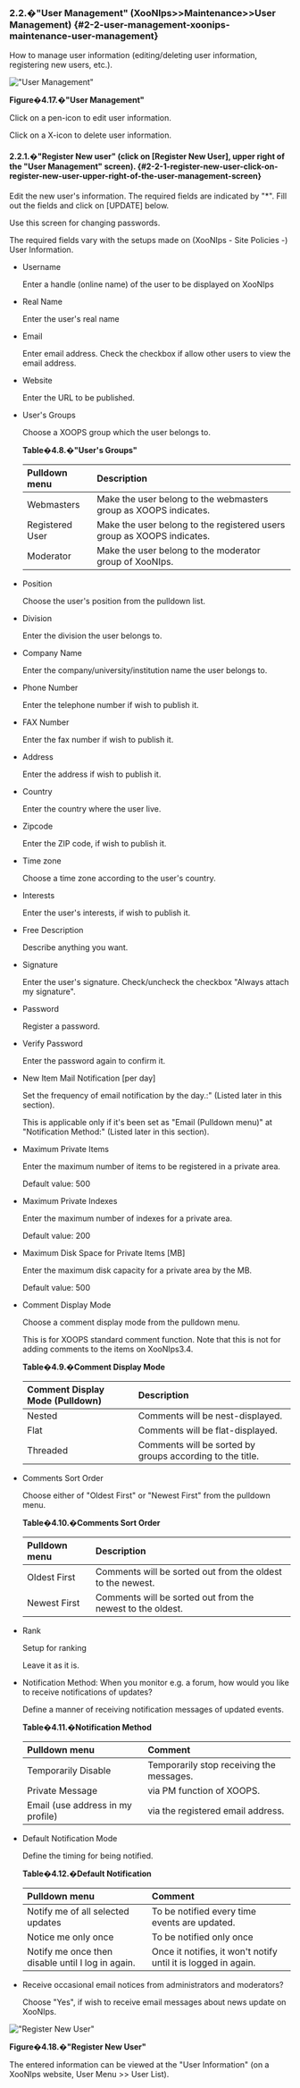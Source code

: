 ### 2.2.�&quot;User Management&quot; (XooNIps&gt;&gt;Maintenance&gt;&gt;User Management) {#2-2-user-management-xoonips-maintenance-user-management}

How to manage user information (editing/deleting user information, registering new users, etc.).

!["User Management"](images\xoonips-mente2.png)

**Figure�4.17.�&quot;User Management&quot;**

Click on a pen-icon to edit user information.

Click on a X-icon to delete user information.

#### 2.2.1.�&quot;Register New user&quot; (click on [Register New User], upper right of the &quot;User Management&quot; screen). {#2-2-1-register-new-user-click-on-register-new-user-upper-right-of-the-user-management-screen}

Edit the new user&#039;s information. The required fields are indicated by &quot;*&quot;. Fill out the fields and click on [UPDATE] below.

Use this screen for changing passwords.

The required fields vary with the setups made on (XooNIps - Site Policies -) User Information.

*   Username

    Enter a handle (online name) of the user to be displayed on XooNIps

*   Real Name

    Enter the user&#039;s real name

*   Email

    Enter email address. Check the checkbox if allow other users to view the email address.

*   Website

    Enter the URL to be published.

*   User&#039;s Groups

    Choose a XOOPS group which the user belongs to.

    **Table�4.8.�&quot;User&#039;s Groups&quot;**

    | Pulldown menu | Description |
    | :-- | :-- |
    | Webmasters | Make the user belong to the webmasters group as XOOPS indicates. |
    | Registered User | Make the user belong to the registered users group as XOOPS indicates. |
    | Moderator | Make the user belong to the moderator group of XooNIps. |

*   Position

    Choose the user&#039;s position from the pulldown list.

*   Division

    Enter the division the user belongs to.

*   Company Name

    Enter the company/university/institution name the user belongs to.

*   Phone Number

    Enter the telephone number if wish to publish it.

*   FAX Number

    Enter the fax number if wish to publish it.

*   Address

    Enter the address if wish to publish it.

*   Country

    Enter the country where the user live.

*   Zipcode

    Enter the ZIP code, if wish to publish it.

*   Time zone

    Choose a time zone according to the user&#039;s country.

*   Interests

    Enter the user&#039;s interests, if wish to publish it.

*   Free Description

    Describe anything you want.

*   Signature

    Enter the user&#039;s signature. Check/uncheck the checkbox &quot;Always attach my signature&quot;.

*   Password

    Register a password.

*   Verify Password

    Enter the password again to confirm it.

*   New Item Mail Notification [per day]

    Set the frequency of email notification by the day.:&quot; (Listed later in this section).

    This is applicable only if it&#039;s been set as &quot;Email (Pulldown menu)&quot; at &quot;Notification Method:&quot; (Listed later in this section).

*   Maximum Private Items

    Enter the maximum number of items to be registered in a private area.

    Default value: 500

*   Maximum Private Indexes

    Enter the maximum number of indexes for a private area.

    Default value: 200

*   Maximum Disk Space for Private Items [MB]

    Enter the maximum disk capacity for a private area by the MB.

    Default value: 500

*   Comment Display Mode

    Choose a comment display mode from the pulldown menu.

    This is for XOOPS standard comment function. Note that this is not for adding comments to the items on XooNIps3.4.

    **Table�4.9.�Comment Display Mode**

    | Comment Display Mode (Pulldown) | Description |
    | :-- | :-- |
    | Nested | Comments will be nest-displayed. |
    | Flat | Comments will be flat-displayed. |
    | Threaded | Comments will be sorted by groups according to the title. |

*   Comments Sort Order

    Choose either of &quot;Oldest First&quot; or &quot;Newest First&quot; from the pulldown menu.

    **Table�4.10.�Comments Sort Order**

    | Pulldown menu | Description |
    | :-- | :-- |
    | Oldest First | Comments will be sorted out from the oldest to the newest. |
    | Newest First | Comments will be sorted out from the newest to the oldest. |

*   Rank

    Setup for ranking

    Leave it as it is.

*   Notification Method: When you monitor e.g. a forum, how would you like to receive notifications of updates?

    Define a manner of receiving notification messages of updated events.

    **Table�4.11.�Notification Method**

    | Pulldown menu | Comment |
    | :-- | :-- |
    | Temporarily Disable | Temporarily stop receiving the messages. |
    | Private Message | via PM function of XOOPS. |
    | Email (use address in my profile) | via the registered email address. |

*   Default Notification Mode

    Define the timing for being notified.

    **Table�4.12.�Default Notification**

    | Pulldown menu | Comment |
    | :-- | :-- |
    | Notify me of all selected updates | To be notified every time events are updated. |
    | Notice me only once | To be notified only once |
    | Notify me once then disable until I log in again. | Once it notifies, it won&#039;t notify until it is logged in again. |

*   Receive occasional email notices from administrators and moderators?

    Choose &quot;Yes&quot;, if wish to receive email messages about news update on XooNIps.

!["Register New User"](images\xoonips-mente3.png)

**Figure�4.18.�&quot;Register New User&quot;**

The entered information can be viewed at the &quot;User Information&quot; (on a XooNIps website, User Menu &gt;&gt; User List).